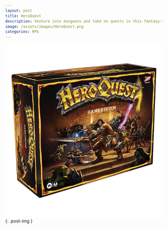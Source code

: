 ```yaml
---
layout: post
title: HeroQuest
description: Venture into dungeons and take on quests in this fantasy-themed rpg board game.
image: /assets/images/HeroQuest.png 
categories: RPG
---
```


![HeroQuest](assets/images/HeroQuest.png){: .post-img }
